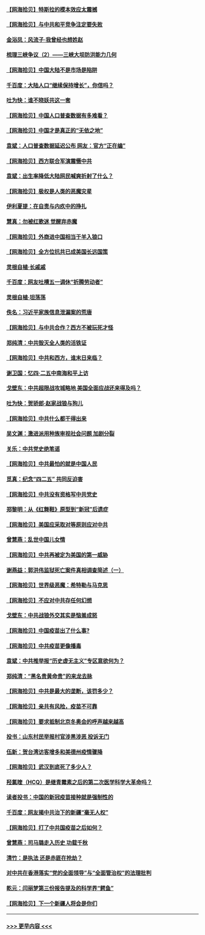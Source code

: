 #### [【网海拾贝】特斯拉的模本效应太震撼](../pages/nsc993/n12925626.md?t=05080501) 
#### [【网海拾贝】与中共和平竞争注定要失败](../pages/nsc993/n12923326.md?t=05080501) 
#### [金浴凤：风流子‧我曾经也想姓赵](../pages/nsc993/n12920911.md?t=05080501) 
#### [梳理三峡争议（2）——三峡大坝防洪能力几何](../pages/nsc993/n12920173.md?t=05080501) 
#### [【网海拾贝】中国大陆不是市场是陷阱](../pages/nsc993/n12920143.md?t=05080501) 
#### [千百度：大陆人口“继续保持增长”，你信吗？](../pages/nsc993/n12918946.md?t=05080501) 
#### [吐为快：谁不晓妖共这一套](../pages/nsc993/n12918941.md?t=05080501) 
#### [【网海拾贝】中国人口普查数据有多难看？](../pages/nsc993/n12917822.md?t=05080501) 
#### [【网海拾贝】中国才是真正的“无依之地”](../pages/nsc993/n12915845.md?t=05080501) 
#### [袁斌：人口普查数据延迟公布 网友：官方“正在编”](../pages/nsc993/n12915748.md?t=05080501) 
#### [【网海拾贝】西方联合军演震慑中共](../pages/nsc993/n12913466.md?t=05080501) 
#### [袁斌：出生率降低大陆网民喊爽折射了什么？](../pages/nsc993/n12913365.md?t=05080501) 
#### [【网海拾贝】极权是人类的恶魔灾星](../pages/nsc993/n12910697.md?t=05080501) 
#### [伊利夏提：在自责与内疚中的挣扎](../pages/nsc993/n12910493.md?t=05080501) 
#### [慧真：勿被红歌迷 觉醒弃赤魔](../pages/nsc993/n12910485.md?t=05080501) 
#### [【网海拾贝】外商进中国相当于羊入狼口](../pages/nsc993/n12908274.md?t=05080501) 
#### [【网海拾贝】全方位抗共已成美国长远国策](../pages/nsc993/n12906878.md?t=05080501) 
#### [灵根自植‧长戚戚](../pages/nsc993/n12905585.md?t=05080501) 
#### [千百度：网友吐槽五一调休“折腾劳动者”](../pages/nsc993/n12905934.md?t=05080501) 
#### [灵根自植‧坦荡荡](../pages/nsc993/n12905562.md?t=05080501) 
#### [佚名：习近平家族信息泄漏案的荒唐](../pages/nsc993/n12904705.md?t=05080501) 
#### [【网海拾贝】与中共合作？西方不被玩死才怪](../pages/nsc993/n12903873.md?t=05080501) 
#### [郑纯清：中共毁灭全人类的活铁证](../pages/nsc993/n12903785.md?t=05080501) 
#### [【网海拾贝】中共和西方，谁末日来临？](../pages/nsc993/n12903482.md?t=05080501) 
#### [谢卫国：忆四‧二五中南海和平上访](../pages/nsc993/n12902192.md?t=05080501) 
#### [戈壁东：中共超限战攻城略地 美国全面应战还来得及吗？](../pages/nsc993/n12902297.md?t=05080501) 
#### [吐为快：贺骄郎‧赵家战狼与狗儿](../pages/nsc993/n12902280.md?t=05080501) 
#### [【网海拾贝】中共什么都干得出来](../pages/nsc993/n12897500.md?t=05080501) 
#### [吴文渊：激进派用种族审视社会问题 加剧分裂](../pages/nsc993/n12893881.md?t=05080501) 
#### [关乐：中共党史绝笔谣](../pages/nsc993/n12897270.md?t=05080501) 
#### [【网海拾贝】中共最怕的就是中国人民](../pages/nsc993/n12894705.md?t=05080501) 
#### [觅真：纪念“四二五” 共同反迫害](../pages/nsc993/n12894553.md?t=05080501) 
#### [【网海拾贝】中共没有资格写中共党史](../pages/nsc993/n12892231.md?t=05080501) 
#### [郑黎明：从《红舞鞋》原型到“新冠”后遗症](../pages/nsc993/n12890469.md?t=05080501) 
#### [【网海拾贝】美国应采取对等原则应对中共](../pages/nsc993/n12889176.md?t=05080501) 
#### [曾慧燕：乱世中国儿女情](../pages/nsc993/n12887931.md?t=05080501) 
#### [【网海拾贝】中共再被定为美国的第一威胁](../pages/nsc993/n12887580.md?t=05080501) 
#### [谢燕益：郭洪伟监狱死亡案件真相调查简述（一）](../pages/nsc993/n12885648.md?t=05080501) 
#### [【网海拾贝】世界级恶魔：希特勒与马克思](../pages/nsc993/n12884062.md?t=05080501) 
#### [【网海拾贝】不应对中共存任何幻想](../pages/nsc993/n12881460.md?t=05080501) 
#### [戈壁东：中共战狼外交其实是恼羞成怒](../pages/nsc993/n12880392.md?t=05080501) 
#### [【网海拾贝】中国疫苗出了什么事?](../pages/nsc993/n12879124.md?t=05080501) 
#### [【网海拾贝】中共疫苗更像播毒](../pages/nsc993/n12876631.md?t=05080501) 
#### [袁斌：中共推举报“历史虚无主义”专区意欲何为？](../pages/nsc993/n12876530.md?t=05080501) 
#### [郑纯清：“黑名贵黄命贵”的来龙去脉](../pages/nsc993/n12875589.md?t=05080501) 
#### [【网海拾贝】中共是最大的垄断，该罚多少？](../pages/nsc993/n12874006.md?t=05080501) 
#### [【网海拾贝】亲共有风险，疫苗不可靠](../pages/nsc993/n12872224.md?t=05080501) 
#### [【网海拾贝】要求抵制北京冬奥会的呼声越来越高](../pages/nsc993/n12868962.md?t=05080501) 
#### [投书：山东村民举报村官涉黑涉恶 投诉无门](../pages/nsc993/n12869726.md?t=05080501) 
#### [伍新：贺台湾访客增多和美德州疫情骤降](../pages/nsc993/n12865651.md?t=05080501) 
#### [【网海拾贝】武汉到底死了多少人？](../pages/nsc993/n12863707.md?t=05080501) 
#### [羟氯喹（HCQ）是继青霉素之后的第二次医学科学大革命吗？](../pages/nsc993/n12638564.md?t=05080501) 
#### [读者投书：中国的新冠疫苗接种就是强制性的](../pages/nsc993/n12859932.md?t=05080501) 
#### [千百度：网友揭中共治下的新疆“毫无人权”](../pages/nsc993/n12858385.md?t=05080501) 
#### [【网海拾贝】打了中共国疫苗之后如何？](../pages/nsc993/n12857866.md?t=05080501) 
#### [曾慧燕：司马璐走入历史 功载千秋](../pages/nsc993/n12856996.md?t=05080501) 
#### [清竹：是执法 还是赤匪在抢劫？](../pages/nsc993/n12856952.md?t=05080501) 
#### [对中共在香港落实“党的全面领导”与“全面管治权”的法理批判](../pages/nsc993/n12856929.md?t=05080501) 
#### [乾元：闫丽梦第三份报告提及的科学界“鳄鱼”](../pages/nsc993/n12855985.md?t=05080501) 
#### [【网海拾贝】下一个新疆人将会是你们](../pages/nsc993/n12855864.md?t=05080501) 

----
#### [ >>> 更早内容 <<< ](../indexes/nsc993-earlier.md)
